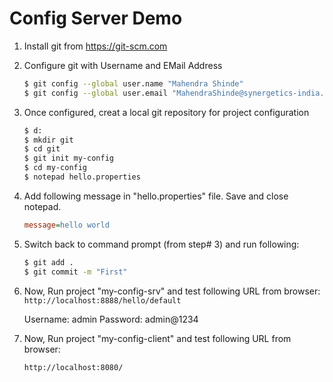 # Config Server Demo

1. Install git from https://git-scm.com

2. Configure git with Username and EMail Address

    ```bash
    $ git config --global user.name "Mahendra Shinde"
    $ git config --global user.email "MahendraShinde@synergetics-india.com"
    ```

3.  Once configured, creat a local git repository for project configuration

    ```bash
    $ d:
    $ mkdir git
    $ cd git
    $ git init my-config
    $ cd my-config
    $ notepad hello.properties
    ```

4.  Add following message in "hello.properties" file. Save and close notepad.

    ```ini
    message=hello world
    ```

5.  Switch back to command prompt (from step# 3) and run following:

    ```bash
    $ git add .
    $ git commit -m "First"
    ```

6.  Now, Run project "my-config-srv" and test following URL from browser:
    `http://localhost:8888/hello/default`

    Username: admin
    Password: admin@1234

7.  Now, Run project "my-config-client" and test following URL from browser:

    `http://localhost:8080/`